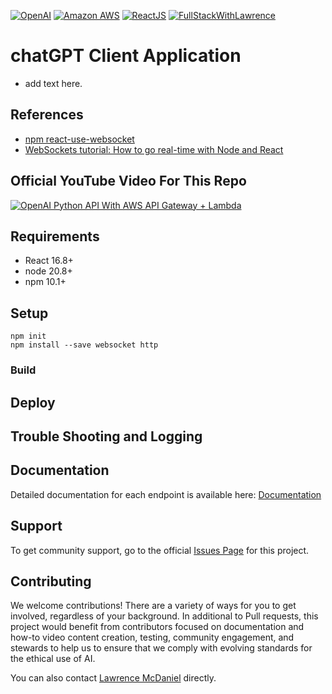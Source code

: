 [![OpenAI](https://a11ybadges.com/badge?logo=openai)](https://platform.openai.com/)
[![Amazon AWS](https://a11ybadges.com/badge?logo=amazonaws)](https://aws.amazon.com/)
[![ReactJS](https://a11ybadges.com/badge?logo=react)](https://react.dev/)
[![FullStackWithLawrence](https://a11ybadges.com/badge?text=FullStackWithLawrence&badgeColor=orange&logo=youtube)](https://www.youtube.com/@FullStackWithLawrence)

# chatGPT Client Application

- add text here.

## References

- [npm react-use-websocket](https://www.npmjs.com/package/react-use-websocket)
- [WebSockets tutorial: How to go real-time with Node and React](https://www.youtube.com/watch?v=LenNpb5zqGE)

## Official YouTube Video For This Repo

[![OpenAI Python API With AWS API Gateway + Lambda](https://img.youtube.com/vi/FqARAi8nS2M/hqdefault.jpg)](https://www.youtube.com/watch?v=FqARAi8nS2M)

## Requirements

- React 16.8+
- node 20.8+
- npm 10.1+

## Setup

```console
npm init
npm install --save websocket http
```

### Build


## Deploy


## Trouble Shooting and Logging


## Documentation

Detailed documentation for each endpoint is available here: [Documentation](./doc/examples/)

## Support

To get community support, go to the official [Issues Page](https://github.com/FullStackWithLawrence/aws-openai/issues) for this project.

## Contributing

We welcome contributions! There are a variety of ways for you to get involved, regardless of your background. In additional to Pull requests, this project would benefit from contributors focused on documentation and how-to video content creation, testing, community engagement, and stewards to help us to ensure that we comply with evolving standards for the ethical use of AI.

You can also contact [Lawrence McDaniel](https://lawrencemcdaniel.com/contact) directly.
